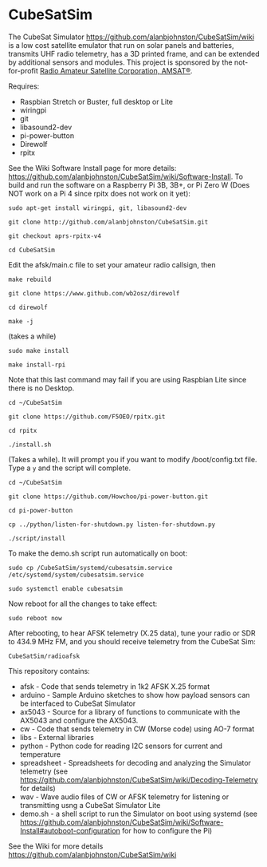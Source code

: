 # CubeSatSim

The CubeSat Simulator https://github.com/alanbjohnston/CubeSatSim/wiki is a low cost satellite emulator that run on solar panels and batteries, transmits UHF radio telemetry, has a 3D printed frame, and can be extended by additional sensors and modules.  This project is sponsored by the not-for-profit [Radio Amateur Satellite Corporation, AMSAT®](https://amsat.org).

Requires:
- Raspbian Stretch or Buster, full desktop or Lite 
- wiringpi
- git
- libasound2-dev
- pi-power-button
- Direwolf
- rpitx

See the Wiki Software Install page for more details: https://github.com/alanbjohnston/CubeSatSim/wiki/Software-Install. To build and run the software on a Raspberry Pi 3B, 3B+, or Pi Zero W (Does NOT work on a Pi 4 since rpitx does not work on it yet):

`sudo apt-get install wiringpi, git, libasound2-dev`

`git clone http://github.com/alanbjohnston/CubeSatSim.git`

`git checkout aprs-rpitx-v4`

`cd CubeSatSim`

Edit the afsk/main.c file to set your amateur radio callsign, then 

`make rebuild`

`git clone https://www.github.com/wb2osz/direwolf`

`cd direwolf`

`make -j`

(takes a while)

`sudo make install`

`make install-rpi`

Note that this last command may fail if you are using Raspbian Lite since there is no Desktop.

`cd ~/CubeSatSim`

`git clone https://github.com/F5OEO/rpitx.git`

`cd rpitx`

`./install.sh`

(Takes a while).  It will prompt you if you want to modify /boot/config.txt file.  Type a `y` and the script will complete.

`cd ~/CubeSatSim`

`git clone https://github.com/Howchoo/pi-power-button.git`

`cd pi-power-button`

`cp ../python/listen-for-shutdown.py listen-for-shutdown.py`

`./script/install`

To make the demo.sh script run automatically on boot:

`sudo cp /CubeSatSim/systemd/cubesatsim.service /etc/systemd/system/cubesatsim.service`

`sudo systemctl enable cubesatsim`

Now reboot for all the changes to take effect:

`sudo reboot now`

After rebooting, to hear AFSK telemetry (X.25 data), tune your radio or SDR to 434.9 MHz FM, and you should receive telemetry from the CubeSat Sim:

`CubeSatSim/radioafsk`

This repository contains:
     
 - afsk - Code that sends telemetry in 1k2 AFSK X.25 format
 - arduino - Sample Arduino sketches to show how payload sensors can be interfaced to CubeSat Simulator
 - ax5043 - Source for a library of functions to communicate with the AX5043 and configure the AX5043.
 - cw - Code that sends telemetry in CW (Morse code) using AO-7 format
 - libs - External libraries
 - python - Python code for reading I2C sensors for current and temperature
 - spreadsheet - Spreadsheets for decoding and analyzing the Simulator telemetry (see https://github.com/alanbjohnston/CubeSatSim/wiki/Decoding-Telemetry for details)
 - wav - Wave audio files of CW or AFSK telemetry for listening or transmitting usng a CubeSat Simulator Lite
 - demo.sh - a shell script to run the Simulator on boot using systemd (see https://github.com/alanbjohnston/CubeSatSim/wiki/Software-Install#autoboot-configuration for how to configure the Pi)

See the Wiki for more details https://github.com/alanbjohnston/CubeSatSim/wiki
